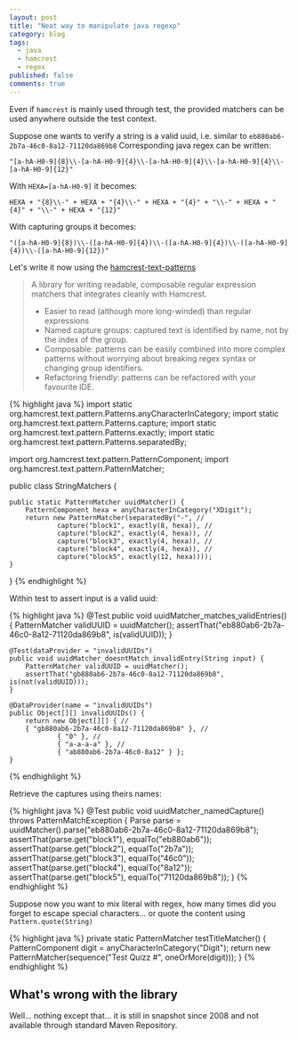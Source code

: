 ```yaml
---
layout: post
title: "Neat way to manipulate java regexp"
category: blog
tags:
  - java
  - hamcrest
  - regex
published: false
comments: true
---
```


Even if `hamcrest` is mainly used through test, the provided matchers can be used anywhere outside the test context.

Suppose one wants to verify a string is a valid uuid, i.e. similar to `eb880ab6-2b7a-46c0-8a12-71120da869b8`
Corresponding java regex can be written:

    "[a-hA-H0-9]{8}\\-[a-hA-H0-9]{4}\\-[a-hA-H0-9]{4}\\-[a-hA-H0-9]{4}\\-[a-hA-H0-9]{12}"

With `HEXA=[a-hA-H0-9]` it becomes:

    HEXA + "{8}\\-" + HEXA + "{4}\\-" + HEXA + "{4}" + "\\-" + HEXA + "{4}" + "\\-" + HEXA + "{12}"

With capturing groups it becomes:

    "([a-hA-H0-9]{8})\\-([a-hA-H0-9]{4})\\-([a-hA-H0-9]{4})\\-([a-hA-H0-9]{4})\\-([a-hA-H0-9]{12})"

Let's write it now using the [hamcrest-text-patterns](http://code.google.com/p/hamcrest-text-patterns/)

> A library for writing readable, composable regular expression matchers that integrates cleanly with Hamcrest.
>
> * Easier to read (although more long-winded) than regular expressions
> * Named capture groups: captured text is identified by name, not by the index of the group.
> * Composable: patterns can be easily combined into more complex patterns without worrying about breaking regex syntax or changing group identifiers.
> * Refactoring friendly: patterns can be refactored with your favourite IDE.


{% highlight java %}
import static org.hamcrest.text.pattern.Patterns.anyCharacterInCategory;
import static org.hamcrest.text.pattern.Patterns.capture;
import static org.hamcrest.text.pattern.Patterns.exactly;
import static org.hamcrest.text.pattern.Patterns.separatedBy;

import org.hamcrest.text.pattern.PatternComponent;
import org.hamcrest.text.pattern.PatternMatcher;

public class StringMatchers {

	public static PatternMatcher uuidMatcher() {
        PatternComponent hexa = anyCharacterInCategory("XDigit");
        return new PatternMatcher(separatedBy("-", //
                capture("block1", exactly(8, hexa)), //
                capture("block2", exactly(4, hexa)), //
                capture("block3", exactly(4, hexa)), //
                capture("block4", exactly(4, hexa)), //
                capture("block5", exactly(12, hexa))));
    }
}
{% endhighlight %}

Within test to assert input is a valid uuid:

{% highlight java %}
    @Test
    public void uuidMatcher_matches_validEntries() {
        PatternMatcher validUUID = uuidMatcher();
        assertThat("eb880ab6-2b7a-46c0-8a12-71120da869b8", is(validUUID));
    }

    @Test(dataProvider = "invalidUUIDs")
    public void uuidMatcher_doesntMatch_invalidEntry(String input) {
        PatternMatcher validUUID = uuidMatcher();
        assertThat("gb880ab6-2b7a-46c0-8a12-71120da869b8", is(not(validUUID)));
    }

    @DataProvider(name = "invalidUUIDs")
    public Object[][] invalidUUIDs() {
        return new Object[][] { //
        { "gb880ab6-2b7a-46c0-8a12-71120da869b8" }, //
                { "0" }, //
                { "a-a-a-a" }, //
                { "ab880ab6-2b7a-46c0-8a12" } };
    }
{% endhighlight %}

Retrieve the captures using theirs names:

{% highlight java %}
    @Test
    public void uuidMatcher_namedCapture() throws PatternMatchException {
        Parse parse = uuidMatcher().parse("eb880ab6-2b7a-46c0-8a12-71120da869b8");
        assertThat(parse.get("block1"), equalTo("eb880ab6"));
        assertThat(parse.get("block2"), equalTo("2b7a"));
        assertThat(parse.get("block3"), equalTo("46c0"));
        assertThat(parse.get("block4"), equalTo("8a12"));
        assertThat(parse.get("block5"), equalTo("71120da869b8"));
    }
{% endhighlight %}

Suppose now you want to mix literal with regex, how many times did you forget to escape special characters... or quote the content using `Pattern.quote(String)`

{% highlight java %}
    private static PatternMatcher testTitleMatcher() {
        PatternComponent digit = anyCharacterInCategory("Digit");
        return new PatternMatcher(sequence("Test Quizz #", oneOrMore(digit)));
    }
{% endhighlight %}

## What's wrong with the library

Well... nothing except that... it is still in snapshot since 2008 and not available through standard Maven Repository.